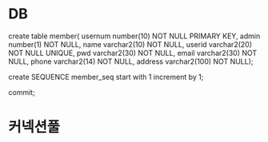 # DB

create table member(
usernum number(10) NOT NULL PRIMARY KEY,
admin number(1) NOT NULL,
name varchar2(10) NOT NULL,
userid varchar2(20) NOT NULL UNIQUE,
pwd varchar2(30) NOT NULL,
email varchar2(30) NOT NULL,
phone varchar2(14) NOT NULL,
address varchar2(100) NOT NULL);


create SEQUENCE member_seq start with 1 increment by 1;

commit;


# 커넥션풀

<Resource name="jdbc/myoracle" auth="Container"
type="javax.sql.DataSource" driverClassName="oracle.jdbc.OracleDriver"
url="jdbc:oracle:thin:@127.0.0.1:1521:xe"
username="test" password="test" maxTotal="20" maxIdle="10"
maxWaitMillis="-1"/>